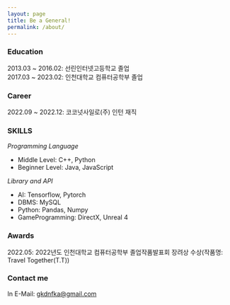 ```yaml
---
layout: page
title: Be a General!
permalink: /about/
---
```




### Education

2013.03 ~ 2016.02: 선린인터넷고등학교 졸업  
2017.03 ~ 2023.02: 인천대학교 컴퓨터공학부 졸업

### Career

2022.09 ~ 2022.12: 코코넛사일로(주) 인턴 재직

### SKILLS

*Programming Language*  
* Middle Level: C++, Python  
* Beginner Level: Java, JavaScript  

*Library and API*  
* AI: Tensorflow, Pytorch
* DBMS: MySQL
* Python: Pandas, Numpy
* GameProgramming: DirectX, Unreal 4

### Awards
2022.05: 2022년도 인천대학교 컴퓨터공학부 졸업작품발표회 장려상 수상(작품명: Travel Together(T.T))

### Contact me

In E-Mail: [gkdnfka@gmail.com](mailto:gkdnfka@gmail.com)
